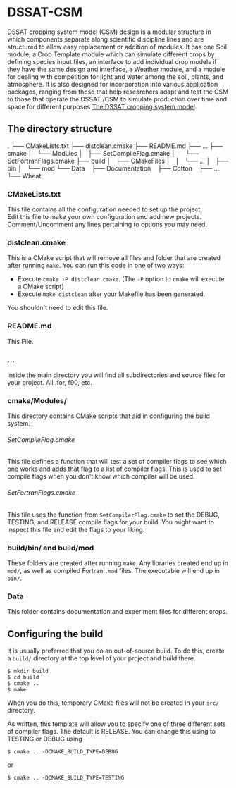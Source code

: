 # DSSAT-CSM #

DSSAT cropping system model (CSM) design is a modular structure in which components 
separate along scientific discipline lines and are structured to allow easy replacement 
or addition of modules. It has one Soil module, a Crop Template module which can simulate 
different crops by defining species input files, an interface to add individual crop 
models if they have the same design and interface, a Weather module, and a module for 
dealing with competition for light and water among the soil, plants, and atmosphere. 
It is also designed for incorporation into various application packages, ranging from 
those that help researchers adapt and test the CSM to those that operate the DSSAT /CSM 
to simulate production over time and space for different purposes 
[The DSSAT cropping system model](http://abe.ufl.edu/jjones/ABE_5646/Xtra%20files/The%20DSSAT%20Cropping%20System%20Model.pdf).

## The directory structure ##

.
├── CMakeLists.txt
├── distclean.cmake
├── README.md
├── ...
├── cmake
│   └── Modules
│       ├── SetCompileFlag.cmake
│       └── SetFortranFlags.cmake
├── build
│   ├── CMakeFiles
│   │   └── ...
│   ├── bin
│   └── mod
└── Data
    ├── Documentation
    ├── Cotton
    ├── ... 
    └── Wheat


         
### CMakeLists.txt ###

This file contains all the configuration needed to set up the project.  
Edit this file to make your own configuration and add new projects. 
Comment/Uncomment any lines pertaining to options you may need. 

### distclean.cmake ###

This is a CMake script that will remove all files and folder that are created after running `make`.  You can run this code in one of two ways:

* Execute `cmake -P distclean.cmake`. (The `-P` option to `cmake` will execute a CMake script)
* Execute `make distclean` after your Makefile has been generated.

You shouldn't need to edit this file.

### README.md ###

This File.

### ... ###

Inside the main directory you will find all subdirectories and source files for your project. All .for, f90, etc.

### cmake/Modules/ ###

This directory contains CMake scripts that aid in configuring the build system.

###### SetCompileFlag.cmake ######

This file defines a function that will test a set of compiler flags to see which one works and adds that flag to a list of compiler flags.  This is used to set compile flags when you don't know which compiler will be used.

###### SetFortranFlags.cmake ######

This file uses the function from `SetCompilerFlag.cmake` to set the DEBUG, TESTING, and RELEASE compile flags for your build.  You might want to inspect this file and edit the flags to your liking.

### build/bin/ and build/mod ###

These folders are created after running `make`.  Any libraries created end up in `mod/`, as well as compiled Fortran `.mod` files.  The executable will end up in `bin/`.  

### Data ###

This folder contains documentation and experiment files for different crops.

## Configuring the build ##

It is usually preferred that you do an out-of-source build.  To do this, create a `build/` directory at the top level of your project and build there.  

    $ mkdir build
    $ cd build
    $ cmake ..
    $ make
    
When you do this, temporary CMake files will not be created in your `src/` directory.  

As written, this template will allow you to specify one of three different sets of compiler flags.  The default is RELEASE.  You can change this using to TESTING or DEBUG using

    $ cmake .. -DCMAKE_BUILD_TYPE=DEBUG
    
or

    $ cmake .. -DCMAKE_BUILD_TYPE=TESTING
